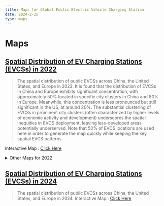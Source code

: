 ```yaml
---
title: Maps for Global Public Electric Vehicle Charging Station
date: 2024-2-25
type: maps
---
```


# Maps

## [Spatial Distribution of EV Charging Stations (EVCSs) in 2022](./AB.md)
> The spatial distribution of public EVCSs across China, the United States, and Europe in 2022. It is found that the distribution of EVCSs in China and Europe exhibits significant concentration, with approximately 50% located in specific city clusters in China and 80% in Europe. Meanwhile, this concentration is less pronounced but still significant in the US, at around 20%. The substantial clustering of EVCSs in prominent city clusters (often characterized by higher levels of economic activity and development) underscores the spatial inequities in EVCS deployment, leaving less-developed areas potentially underserved. Note that 50% of EVCS locations are used here in order to generate the map quickly while keeping the key spatial EVCS patterns.

Interactive Map : [Click Here](./AB.md)

<details>
  <summary>Other Maps for 2022</summary>

  ## [Population Coverage of Public EV Charging Stations (EVCSs) in 2022](./C.md)

  > The spatial distributions of the level of population coverage of EVCSs at the city level across China, the US, and Europe. It can be found that for most cities in the our study areas, they tend to have a low level of population coverage of EVCSs.

  Interactive Map : [Click Here](./C.md)

  ## [Housing Price around Public EV Charging Stations (EVCSs) in 2022](./D.md)

  > The spatial distributions of the housing price index of EVCSs at the city level across China and the US with different buffer radii. It can be found that for most cities in both China and the US, the values of housing price index are close to each other (fluctuating around 1), while the US has a wider variation range.

  Interactive Map : [Click Here](./D.md)

  ## [The Built Environment around Public EV Charging Stations (EVCSs) in 2022](./E.md)

  > The spatial distributions of POI Mix of EVCSs at the city level across China, the US, and Europe with different buffer radii. It can be found that for most cities in our study areas, they tend to have a high POI Mix of EVCSs, while more cities in the US and Europe tend to have a higher POI Mix of EVCSs compared to China when the buffer radii are 800m and 1000m.

  Interactive Map : [Click Here](./E.md)

  ## [Access to Public EV Charging Stations (EVCSs) through Road Network in 2022](./F.md)

  > The spatial distributions of road network density and the relative development level of road network around EVCSs at the city level across China, the US, and Europe with different buffer radii. It can be found that road network density around EVCSs in Chinese cities tend to be lower compared to the US and Europe. Meanwhile, in terms of the relative development level of road network, cities in China and the US tend to have a greater variability compared to Europe.

  Interactive Map : [Click Here](./F.md)

</details>


## [Spatial Distribution of EV Charging Stations (EVCSs) in 2024](./AB2024.md)
> The spatial distribution of public EVCSs across China, the United States, and Europe in 2024. 
Interactive Map : [Click Here](./AB2024.md)



